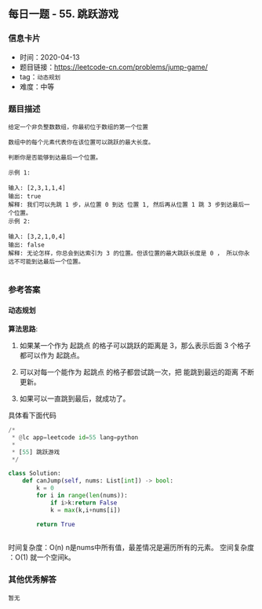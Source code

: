 ## 每日一题 - 55. 跳跃游戏

### 信息卡片

- 时间：2020-04-13
- 题目链接：https://leetcode-cn.com/problems/jump-game/
- tag：`动态规划`
- 难度：中等

### 题目描述

```
给定一个非负整数数组，你最初位于数组的第一个位置

数组中的每个元素代表你在该位置可以跳跃的最大长度。

判断你是否能够到达最后一个位置。

示例 1:

输入: [2,3,1,1,4]
输出: true
解释: 我们可以先跳 1 步，从位置 0 到达 位置 1, 然后再从位置 1 跳 3 步到达最后一个位置。
示例 2:

输入: [3,2,1,0,4]
输出: false
解释: 无论怎样，你总会到达索引为 3 的位置。但该位置的最大跳跃长度是 0 ， 所以你永远不可能到达最后一个位置。


```



### 参考答案

#### 动态规划

**算法思路**:

1. 如果某一个作为 起跳点 的格子可以跳跃的距离是 3，那么表示后面 3 个格子都可以作为 起跳点。

2. 可以对每一个能作为 起跳点 的格子都尝试跳一次，把 能跳到最远的距离 不断更新。

3. 如果可以一直跳到最后，就成功了。



具体看下面代码

```python
/*
 * @lc app=leetcode id=55 lang=python
 *
 * [55] 跳跃游戏
 */

class Solution:
    def canJump(self, nums: List[int]) -> bool:
        k = 0 
        for i in range(len(nums)):
            if i>k:return False
            k = max(k,i+nums[i])

        return True		
		
```

时间复杂度：O(n) n是nums中所有值，最差情况是遍历所有的元素。
空间复杂度 ：O(1) 就一个空间k。
 


### 其他优秀解答

```
暂无
```



